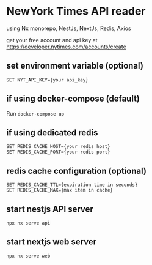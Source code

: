 # NewYork Times API reader

using Nx monorepo, NestJs, NextJs, Redis, Axios

get your free account and api key at https://developer.nytimes.com/accounts/create

## set environment variable (optional)

`SET NYT_API_KEY={your api_key}`

## if using docker-compose (default)

Run `docker-compose up`

## if using dedicated redis

`SET REDIS_CACHE_HOST={your redis host}`  
`SET REDIS_CACHE_PORT={your redis port}`

## redis cache configuration (optional)

`SET REDIS_CACHE_TTL={expiration time in seconds}`  
`SET REDIS_CACHE_MAX={max item in cache}`

## start nestjs API server

`npx nx serve api`

## start nextjs web server

`npx nx serve web`
